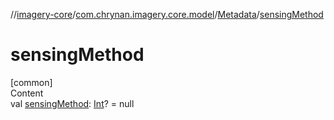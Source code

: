 //[imagery-core](../../../index.md)/[com.chrynan.imagery.core.model](../index.md)/[Metadata](index.md)/[sensingMethod](sensing-method.md)



# sensingMethod  
[common]  
Content  
val [sensingMethod](sensing-method.md): [Int](https://kotlinlang.org/api/latest/jvm/stdlib/kotlin/-int/index.html)? = null  



